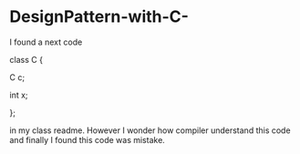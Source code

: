 # DesignPattern-with-C-
I found a next code

class C {

 C c;

 int x;

};
  
 in my class readme. However I wonder how compiler understand this code and finally I found this code was mistake.

